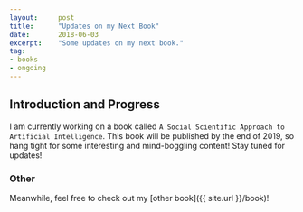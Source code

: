 ```yaml
---
layout:     post
title:      "Updates on my Next Book"
date:       2018-06-03
excerpt:    "Some updates on my next book."
tag:
- books
- ongoing
---
```


## Introduction and Progress

I am currently working on a book called
`A Social Scientific Approach to Artificial Intelligence`.
This book will be published by the end of 2019, so hang tight for some
interesting and mind-boggling content! Stay tuned for updates!

### Other
Meanwhile, feel free to check out my [other book]({{ site.url }}/book)!  
